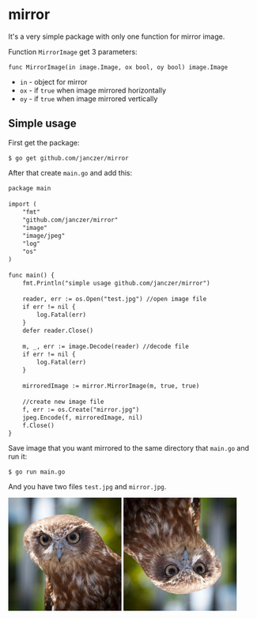 # mirror

It's a very simple package with only one function for mirror image.

Function `MirrorImage` get 3 parameters:

```
func MirrorImage(in image.Image, ox bool, oy bool) image.Image
```

- `in` - object for mirror
- `ox` - if `true` when image mirrored horizontally
- `oy` - if `true` when image mirrored vertically

## Simple usage

First get the package:

```
$ go get github.com/janczer/mirror
```

After that create `main.go` and add this:

```
package main

import (
    "fmt"
    "github.com/janczer/mirror"
    "image"
    "image/jpeg"
    "log"
    "os"
)

func main() {
    fmt.Println("simple usage github.com/janczer/mirror")

    reader, err := os.Open("test.jpg") //open image file
    if err != nil {
        log.Fatal(err)
    }
    defer reader.Close()

    m, _, err := image.Decode(reader) //decode file
    if err != nil {
        log.Fatal(err)
    }

    mirroredImage := mirror.MirrorImage(m, true, true)

    //create new image file
    f, err := os.Create("mirror.jpg")
    jpeg.Encode(f, mirroredImage, nil)
    f.Close()
}

```

Save image that you want mirrored to the same directory that `main.go` and run it:

```
$ go run main.go
```

And you have two files `test.jpg` and `mirror.jpg`.

![Gopher](test.jpg)
![Gopher](mirror.jpg)


